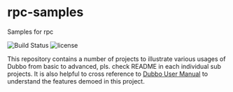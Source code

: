 # rpc-samples

Samples for rpc

![Build Status](https://github.com/apache/dubbo-samples/workflows/Dubbo%202/badge.svg)
![license](https://img.shields.io/github/license/apache/dubbo-samples.svg)

This repository contains a number of projects to illustrate various usages of Dubbo from basic to advanced, pls. check README in each individual sub projects. It is also helpful to cross reference to [Dubbo User Manual](https://dubbo.apache.org/en/docs/v2.7/user/quick-start/) to understand the features demoed in this project.

